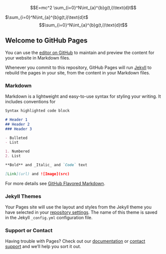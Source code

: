 ```math
E=mc^2
\sum_{i=0}^N\int_{a}^{b}g(t,i)\text{d}t
```

$\sum_{i=0}^N\int_{a}^{b}g(t,i)\text{d}t$
$$\sum_{i=0}^N\int_{a}^{b}g(t,i)\text{d}t$$




## Welcome to GitHub Pages

You can use the [editor on GitHub](https://github.com/tidalmelon/pages/edit/master/README.md) to maintain and preview the content for your website in Markdown files.

Whenever you commit to this repository, GitHub Pages will run [Jekyll](https://jekyllrb.com/) to rebuild the pages in your site, from the content in your Markdown files.

### Markdown

Markdown is a lightweight and easy-to-use syntax for styling your writing. It includes conventions for

```markdown
Syntax highlighted code block

# Header 1
## Header 2
### Header 3

- Bulleted
- List

1. Numbered
2. List

**Bold** and _Italic_ and `Code` text

[Link](url) and ![Image](src)
```

For more details see [GitHub Flavored Markdown](https://guides.github.com/features/mastering-markdown/).

### Jekyll Themes

Your Pages site will use the layout and styles from the Jekyll theme you have selected in your [repository settings](https://github.com/tidalmelon/pages/settings). The name of this theme is saved in the Jekyll `_config.yml` configuration file.

### Support or Contact

Having trouble with Pages? Check out our [documentation](https://help.github.com/categories/github-pages-basics/) or [contact support](https://github.com/contact) and we’ll help you sort it out.
